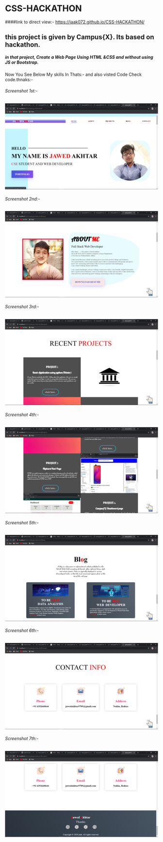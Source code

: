 # CSS-HACKATHON

####link to direct view:- https://jaak072.github.io/CSS-HACKATHON/
## this project is given by Campus{X}. Its based on hackathon. 
##### in that project, Create a Web Page Using HTML &CSS and without using JS or Bootstrap.
Now You See Below My skills In Thats:- and also visted Code Check code.thnaks:-
###### Screenshot 1st:-
![](https://github.com/jaak072/CSS-HACKATHON/blob/master/screenshot/Screenshot%20(244).png)
###### Screenshot 2nd:-
![](https://github.com/jaak072/CSS-HACKATHON/blob/master/screenshot/Screenshot%20(245).png)
###### Screenshot 3rd:-
![](https://github.com/jaak072/CSS-HACKATHON/blob/master/screenshot/Screenshot%20(246).png)
###### Screenshot 4th:-
![](https://github.com/jaak072/CSS-HACKATHON/blob/master/screenshot/Screenshot%20(247).png)
###### Screenshot 5th:-
![](https://github.com/jaak072/CSS-HACKATHON/blob/master/screenshot/Screenshot%20(248).png)
###### Screenshot 6th:-
![](https://github.com/jaak072/CSS-HACKATHON/blob/master/screenshot/Screenshot%20(249).png)
###### Screenshot 7th:-
![](https://github.com/jaak072/CSS-HACKATHON/blob/master/screenshot/Screenshot%20(250).png)
